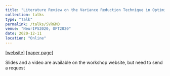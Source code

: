 ```yaml
---
title: "Literature Review on the Variance Reduction Technique in Optimization"
collection: talks
type: "Talk"
permalink: /talks/SVRGMD
venue: "NeurIPS2020, OPT2020"
date: 2020-12-11
location: "Online"
---
```


[[website](https://neurips.cc/virtual/2020/protected/workshop_16149.html)] [[paper page](https://williamlwj.github.io/About//publications/SVRGMD)]

Slides and a video are available on the workshop website, but need to send a request


